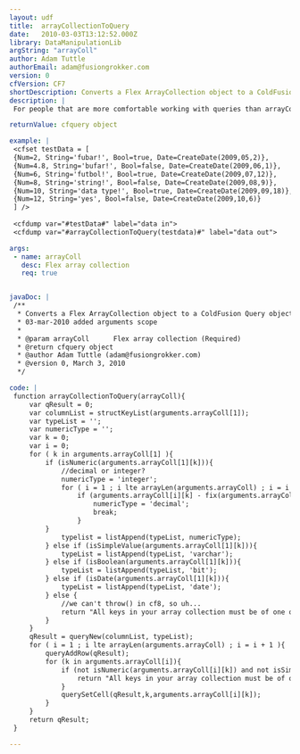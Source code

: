 ```yaml
---
layout: udf
title:  arrayCollectionToQuery
date:   2010-03-03T13:12:52.000Z
library: DataManipulationLib
argString: "arrayColl"
author: Adam Tuttle
authorEmail: adam@fusiongrokker.com
version: 0
cfVersion: CF7
shortDescription: Converts a Flex ArrayCollection object to a ColdFusion Query object
description: |
 For people that are more comfortable working with queries than arrayCollections, this should help.

returnValue: cfquery object

example: |
 <cfset testData = [
 {Num=2, String='fubar!', Bool=true, Date=CreateDate(2009,05,2)},
 {Num=4.8, String='bufar!', Bool=false, Date=CreateDate(2009,06,1)},
 {Num=6, String='futbol!', Bool=true, Date=CreateDate(2009,07,12)},
 {Num=8, String='string!', Bool=false, Date=CreateDate(2009,08,9)},
 {Num=10, String='data type!', Bool=true, Date=CreateDate(2009,09,18)},
 {Num=12, String='yes', Bool=false, Date=CreateDate(2009,10,6)}
 ] />
 
 <cfdump var="#testData#" label="data in">
 <cfdump var="#arrayCollectionToQuery(testdata)#" label="data out">

args:
 - name: arrayColl
   desc: Flex array collection
   req: true


javaDoc: |
 /**
  * Converts a Flex ArrayCollection object to a ColdFusion Query object
  * 03-mar-2010 added arguments scope
  * 
  * @param arrayColl      Flex array collection (Required)
  * @return cfquery object 
  * @author Adam Tuttle (adam@fusiongrokker.com) 
  * @version 0, March 3, 2010 
  */

code: |
 function arrayCollectionToQuery(arrayColl){
     var qResult = 0;
     var columnList = structKeyList(arguments.arrayColl[1]);
     var typeList = '';
     var numericType = '';
     var k = 0;
     var i = 0;
     for ( k in arguments.arrayColl[1] ){
         if (isNumeric(arguments.arrayColl[1][k])){
             //decimal or integer?
             numericType = 'integer';
             for ( i = 1 ; i lte arrayLen(arguments.arrayColl) ; i = i + 1 ){
                 if (arguments.arrayColl[i][k] - fix(arguments.arrayColl[i][k]) eq 0){
                     numericType = 'decimal';
                     break;
                 }
         }
             typelist = listAppend(typeList, numericType);
         } else if (isSimpleValue(arguments.arrayColl[1][k])){
             typeList = listAppend(typeList, 'varchar');
         } else if (isBoolean(arguments.arrayColl[1][k])){
             typeList = listAppend(typeList, 'bit');
         } else if (isDate(arguments.arrayColl[1][k])){
             typeList = listAppend(typeList, 'date');
         } else {
             //we can't throw() in cf8, so uh...
             return "All keys in your array collection must be of one of the following types: Numeric (Int or Float), String, Boolean, Date. The following key contains data that is not one of these types: `#k#`";
         }
     }
     qResult = queryNew(columnList, typeList);
     for ( i = 1 ; i lte arrayLen(arguments.arrayColl) ; i = i + 1 ){
         queryAddRow(qResult);
         for (k in arguments.arrayColl[i]){
             if (not isNumeric(arguments.arrayColl[i][k]) and not isSimpleValue(arguments.arrayColl[i][k]) and not isBoolean(arguments.arrayColl[i][k]) and not isDate(arguments.arrayColl[i][k])){
                 return "All keys in your array collection must be of one of the following types: Numeric (Int or Float), String, Boolean, Date. The following key contains data that is not one of these types: `#k#`";
             }
             querySetCell(qResult,k,arguments.arrayColl[i][k]);
         }
     }
     return qResult;
 }

---
```


